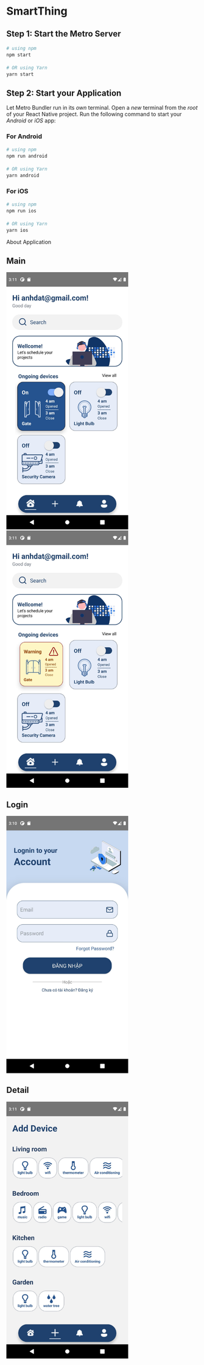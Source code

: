 # SmartThing

## Step 1: Start the Metro Server

```bash
# using npm
npm start

# OR using Yarn
yarn start
```

## Step 2: Start your Application

Let Metro Bundler run in its _own_ terminal. Open a _new_ terminal from the _root_ of your React Native project. Run the following command to start your _Android_ or _iOS_ app:

### For Android

```bash
# using npm
npm run android

# OR using Yarn
yarn android
```

### For iOS

```bash
# using npm
npm run ios

# OR using Yarn
yarn ios
```

About Application
## Main
<img src="/SmartHome/Image/Image1.jpg" alt="Main" width="320">
<img src="/SmartHome/Image/Image3.jpg" alt="Main" width="320">

## Login
<img src="/SmartHome/Image/Image.jpg" alt="Main" width="320">

## Detail
<img src="/SmartHome/Image/Image4.jpg" alt="Main" width="320">

